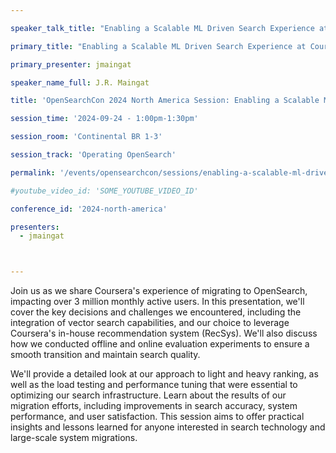 ```yaml
---

speaker_talk_title: "Enabling a Scalable ML Driven Search Experience at Coursera"

primary_title: "Enabling a Scalable ML Driven Search Experience at Coursera"

primary_presenter: jmaingat

speaker_name_full: J.R. Maingat

title: 'OpenSearchCon 2024 North America Session: Enabling a Scalable ML Driven Search Experience at Coursera'

session_time: '2024-09-24 - 1:00pm-1:30pm' 

session_room: 'Continental BR 1-3' 

session_track: 'Operating OpenSearch' 

permalink: '/events/opensearchcon/sessions/enabling-a-scalable-ml-driven-search-experience-at-coursera.html' 

#youtube_video_id: 'SOME_YOUTUBE_VIDEO_ID' 

conference_id: '2024-north-america' 

presenters: 
  - jmaingat 



---
```


Join us as we share Coursera's experience of migrating to OpenSearch, impacting over 3 million monthly active users. In this presentation, we'll cover the key decisions and challenges we encountered, including the integration of vector search capabilities, and our choice to leverage Coursera's in-house recommendation system (RecSys). We'll also discuss how we conducted offline and online evaluation experiments to ensure a smooth transition and maintain search quality.

We'll provide a detailed look at our approach to light and heavy ranking, as well as the load testing and performance tuning that were essential to optimizing our search infrastructure. Learn about the results of our migration efforts, including improvements in search accuracy, system performance, and user satisfaction. This session aims to offer practical insights and lessons learned for anyone interested in search technology and large-scale system migrations.

